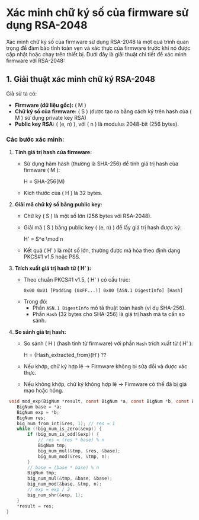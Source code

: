 # Xác minh chữ ký số của firmware sử dụng RSA-2048

Xác minh chữ ký số của firmware sử dụng RSA-2048 là một quá trình quan trọng để đảm bảo tính toàn vẹn và xác thực của firmware trước khi nó được cập nhật hoặc chạy trên thiết bị. Dưới đây là giải thuật chi tiết để xác minh firmware với RSA-2048:

## 1. Giải thuật xác minh chữ ký RSA-2048

Giả sử ta có:

- **Firmware (dữ liệu gốc):** \( M \)
- **Chữ ký số của firmware:** \( S \) (được tạo ra bằng cách ký trên hash của \( M \) sử dụng private key RSA)
- **Public key RSA:** \( (e, n) \), với \( n \) là modulus 2048-bit (256 bytes).

### Các bước xác minh:

1. **Tính giá trị hash của firmware:**
   - Sử dụng hàm hash (thường là SHA-256) để tính giá trị hash của firmware \( M \):
      
      H = SHA-256(M)
   
   - Kích thước của \( H \) là 32 bytes.

2. **Giải mã chữ ký số bằng public key:**
   - Chữ ký \( S \) là một số lớn (256 bytes với RSA-2048).
   - Giải mã \( S \) bằng public key \( (e, n) \) để lấy giá trị hash được ký:
      
      H' = S^e \mod n
   
   - Kết quả \( H' \) là một số lớn, thường được mã hóa theo định dạng PKCS#1 v1.5 hoặc PSS.

3. **Trích xuất giá trị hash từ \( H' \):**
   - Theo chuẩn PKCS#1 v1.5, \( H' \) có cấu trúc:
     ```
     0x00 0x01 [Padding (0xFF...)] 0x00 [ASN.1 DigestInfo] [Hash]
     ```
   - Trong đó:
     - Phần `ASN.1 DigestInfo` mô tả thuật toán hash (ví dụ SHA-256).
     - Phần `Hash` (32 bytes cho SHA-256) là giá trị hash mà ta cần so sánh.

4. **So sánh giá trị hash:**
   - So sánh \( H \) (hash tính từ firmware) với phần `Hash` trích xuất từ \( H' \):

     H = {Hash\_extracted\_from}(H') ??

   - Nếu khớp, chữ ký hợp lệ → Firmware không bị sửa đổi và được xác thực.
   - Nếu không khớp, chữ ký không hợp lệ → Firmware có thể đã bị giả mạo hoặc hỏng.
  
``` c
 void mod_exp(BigNum *result, const BigNum *a, const BigNum *b, const BigNum *n) {
    BigNum base = *a;
    BigNum exp = *b;
    BigNum res;
    big_num_from_int(&res, 1); // res = 1
    while (!big_num_is_zero(&exp)) {
        if (big_num_is_odd(&exp)) {
            // res = (res * base) % n
            BigNum tmp;
            big_num_mul(&tmp, &res, &base);
            big_num_mod(&res, &tmp, n);
        }
        // base = (base * base) % n
        BigNum tmp;
        big_num_mul(&tmp, &base, &base);
        big_num_mod(&base, &tmp, n);
        // exp = exp / 2
        big_num_shr(&exp, 1);
    }
    *result = res;
}
```